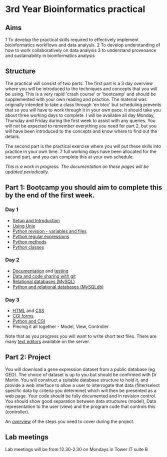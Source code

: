 # 3rd Year Bioinformatics practical

## Aims

1 To develop the practical skills required to effectively implement bioinformatics workflows and data analysis. 
2 To develop understanding of how to work collaboratively on data analysis 
3 to understand provenance and sustainability in bioinformatics analysis
	
## Structure

The practical will consist of two parts. The first part is a 3 day overview where you will be introduced to the techniques and concepts that you will be using. This is a very rapid 'crash course' or 'bootcamp' and should be supplemented with your own reading and practice. The material was originally intended to take a class through 'en bloc' but scheduling prevents that so you will have to work through it in your own pace. It should take you about three working days to complete. I will be available all day Monday, Thursday and Friday during the first week to assist with any queries. You will not be expected to remember everything you need for part 2, but you will have been introduced to the concepts and know where to find out the details. 

The second part is the practical exercise where you will put these skills into practice in your own time. 7 full working days have been allocated for the second part, and you can complete this at your own schedule.

*This is a work in progress. The documentation on these pages will be updated periodically.*

## Part 1: Bootcamp you should aim to complete this by the end of the first week.

### Day 1


* [Setup and Introduction](setup.md)
* [Using Unix](shell/README.md)  
* [Python revision - variables and files](python/python_files.md)
* [Python regular expressions](python/python_regexp.md)
* [Python methods](python/python_functions.md)
* [Python classes](python/python_classes.md)

### Day 2 
* [Documentation](python/python_documentation.md) and [testing](python/python_testing.md)
* [Data and code sharing with git](git/README.md)
* [Relational databases (MySQL)](sql/sql_intro.md)
* [Python and relational databases (MySQLdb)](sql/sql_python.md)

### Day 3
* [HTML](cgi/html.md) and [CSS](cgi/css.md)
* [CGI forms](cgi/forms.md)
* [Python and CGI](cgi/python_cgi.md)
* Piecing it all together - Model, View, Controller

Note that as you progress you will want to write short text files. There are many [text editors](editors.md) available on the server.
	
## Part 2: Project

You will download a gene expression dataset from a public database (eg GEO). The choice of dataset is up to you but should be confirmed with Dr Martin.  You will construct a suitable database structure to hold it, and provide a web interface to allow a user to interrogate that data (filter/select specific data by criteria you determine) which will then be presented as a web page. Your code should be fully documented and in revision control. You should show good separation between data structures (model), Data representation to the user (view) and the program code that controls this (controller).  

An [overview](geo/overview.md) of the steps you need to cover during the project.

## Lab meetings

Lab meetings will be from 12.30-2.30 on Mondays in Tower IT suite B
